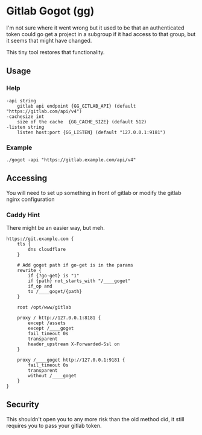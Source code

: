 # Gitlab Gogot (gg)

I'm not sure where it went wrong but it used to be that an authenticated token could go get a project in a subgroup if it had access to that group, but it seems that might have changed.

This tiny tool restores that functionality.

## Usage

### Help

```
-api string
	gitlab api endpoint {GG_GITLAB_API} (default "https://gitlab.com/api/v4")
-cachesize int
	size of the cache  {GG_CACHE_SIZE} (default 512)
-listen string
	listen host:port {GG_LISTEN} (default "127.0.0.1:9181")
```

### Example

```
./gogot -api "https://gitlab.example.com/api/v4"
```

## Accessing

You will need to set up something in front of gitlab or modify the gitlab nginx configuration

### Caddy Hint

There might be an easier way, but meh.

```
https://git.example.com {
    tls {
        dns cloudflare
    }

    # Add goget path if go-get is in the params
    rewrite {
        if {?go-get} is "1"
        if {path} not_starts_with "/____goget"
        if_op and
        to /____goget/{path}
    }

    root /opt/www/gitlab

    proxy / http://127.0.0.1:8181 {
        except /assets
        except /____goget
        fail_timeout 0s
        transparent
        header_upstream X-Forwarded-Ssl on
    }

    proxy /____goget http://127.0.0.1:9181 {
        fail_timeout 0s
        transparent
        without /____goget
    }
}
```

## Security

This shouldn't open you to any more risk than the old method did, it still requires you to pass your gitlab token.
